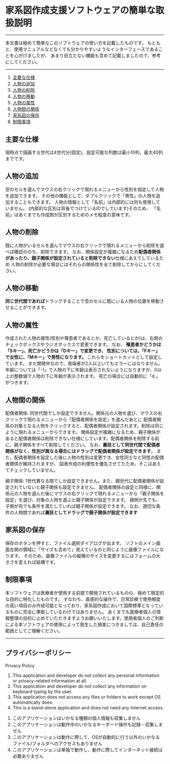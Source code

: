 <body style="padding: 2ex;">
    <h1>家系図作成支援ソフトウェアの簡単な取扱説明</h1>
    <hr />
    <p>
        本文書は極めて簡単なこのソフトウェアの使い方を記載したものです。
        もともと、使用マニュアルなどなくても分かりやすいようなインターフェースであることを心がけましたが、
        あまり目立たない機能も含めて記載しましたので、参考にしてください。
    </p>
    <hr />
    <ol>
        <li><a href="#spec">主要な仕様</a></li>
        <li><a href="#add">人物の追加</a></li>
        <li><a href="#del">人物の削除</a></li>
        <li><a href="#move">人物の移動</a></li>
        <li><a href="#attr">人物の属性</a></li>
        <li><a href="#relation">人物間の関係</a></li>
        <li><a href="#save">家系図の保存</a></li>
        <li><a href="#rest">制限事項</a></li>
    </ol>

  <h2 id="spec">主要な仕様</h2>
    <p>
        現時点で描画する世代は4世代分(固定)、設定可能な列数は最小10列、最大40列までです。
    </p>

  <h2 id="add">人物の追加</h2>
    <p>
        空のセルを選んでマウスの右クリックで現れるメニューから性別を指定して人物を追加できます。
        その他の機能として、ダブルクリックで「男性」の人物を追加することもできます。
        人物の情報として「名前」は内部的には何も使用していません。
        (内部的な区別は背後でつけているIDでしています)そのため、
        「名前」はあくまでも作成側が区別するためのメモ程度の意味です。
    </p>

   <h2 id="del">人物の削除</h2>
    <p>
        既に人物がいるセルを選んでマウスの右クリックで現れるメニューから削除を選べば確認ののち、削除できます。
        なお、関係設定が複雑になるため<b>配偶者関係があったり、親子関係が設定されていると削除できない</b>仕様にあえてしているため
        人物の削除が必要な場合にはそれらの関係性を全て削除してからにしてください。
    </p>

  <h2 id="move">人物の移動</h2>
    <p>
        <b>同じ世代間であれば</b>ドラッグすることで空のセルに既にいる人物の位置を移動させることができます。
    </p>

  <h2 id="move">人物の属性</h2>
    <p>
        作成された人物の属性(性別や罹患者であるとか、死亡しているとか)は、右側のチェックボックスやラジオボックスで変更できます。
        なお、<b>
            罹患者かどうかは「Sキー」、死亡かどうかは「Dキー」で変更でき、
            性別については、「Fキー」で女性に、「Mキー」で男性になります。
        </b>
        これらをショートカットとして設定しています。
        まだ開発中なので、発端者が2人以上いてもエラーにはなりません。
        年齢については「-1」で人物の下に年齢は表示されないようになりますが、0以上の整数値で人物の下に年齢が表示されます。
        死亡の場合には自動的に「d.」がつきます。
    </p>

   <h2 id="relation">人物間の関係</h2>
    <p>
        配偶者関係: 同世代間でしか設定できません。関係元の人物を選び、マウスの右クリックで現れるメニューから「配偶者関係を設定」を選んだあとに
        配偶者関係の対象となる人物をクリックすると、配偶者関係が設定されます。削除は同じように現れるメニューからできます。
        関係設定が複雑になるため、親子関係があると配偶者関係は削除できない仕様にしています。配偶者関係を削除する前に、親子関係をすべて削除してください。
        なお、<b>裏技として同世代間で配偶者関係がなく、性別が異なる場合にはドラッグで配偶者関係が設定できます</b>。
        また、配偶者関係を設定した後に人物の性別は変更でき、女性同士など同性の配偶者関係が維持されますが、
        図表作成の利便性を優先させてたため、そこはあえてチェックしていません。
    </p>

  <p>
        親子関係: 1世代異なる間でしか設定できません。また、親世代に配偶者関係が設定されていないと親子関係も設定できません。
        配偶者関係の設定と同様に、関係元の人物を選んだ後にマウスの右クリックで現れるメニューから「親子関係を設定」を選び、対象の人物を選ぶと親子関係が設定できます。
        親側が先でも、子側が先でも条件を満たしていれば親子関係が設定できます。
        なお、適切な条件の人物間であれば<b>裏技としてドラッグで親子関係が設定できます</b>
    </p>

   <h2 id="save">家系図の保存</h2>
    <p>
        保存のボタンを押すと、ファイル選択ダイアログが出ます。
        ソフトのメイン画面左側の領域に「サイズも含めて」見えているのと同じように画像ファイルになります。
        そのため、画像ファイルの縦横のサイズを変更するにはフォームの大きさを変えれば結構です。
    </p>


  <h2 id="rest">制限事項</h2>
    <p>
        本ソフトウェアは医療者が使用する前提で開発されているものの、極めて限定的な目的に特化したものです。
        すなわち、直感的な操作で、日常診療で使用頻度の高い項目のみ作成可能となっており、家系図作成において国際標準となっているものに完全に準拠しているわけではありません。
        あくまでも医療者個人の情報整理の目的に止めていただきますようお願いいたします。使用者個人のご判断による本ソフトウェアの使用によって発生した損害につきましては、自己責任の範囲としてご理解ください。
    </p>
    <hr />

  <h2 id="pp">プライバシーポリシー</h2>
<p>
Privacy Policy
<ol>
    <li>This application and developer do not collect any personal information or privacy-related information at all.</li>
    <li>This application and developer do not collect any information on keyboard typing by the user.</li>
    <li>This application does not access any files or folders to work except OS automatically does.</li>
    <li>This is a stand-alone application and does not need any Internet access.</li>
</ol>
<ol>
    <li>このアプリケーションはいかなる種類の個人情報も収集しません</li>
    <li>このアプリケーションは動作中のいかなるキーボード操作も記録・収集しません</li>
    <li>このアプリケーションは動作に際して、OSが自動的に行う以外のいかなるファイル/フォルダへのアクセスもありません</li>
    <li>このアプリケーションは単独で動作し、動作に際してインターネット接続は必要ありません</li>
</ol>
</p>

</body>
